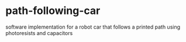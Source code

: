 # path-following-car
software implementation for a robot car that follows a printed path using photoresists and capacitors
